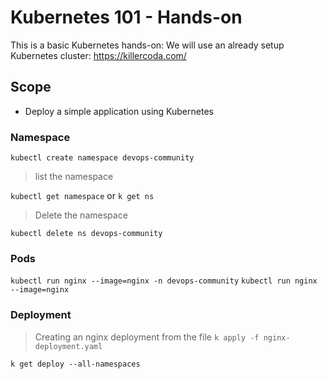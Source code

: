 # Kubernetes 101 - Hands-on
This is a basic Kubernetes hands-on:
We will use an already setup Kubernetes cluster: https://killercoda.com/

## Scope
- Deploy a simple application using Kubernetes

### Namespace
`kubectl create namespace devops-community`

> list the namespace

`kubectl get namespace` or `k get ns`
> Delete the namespace

`kubectl delete ns devops-community`

### Pods
`kubectl run nginx --image=nginx -n devops-community`
`kubectl run nginx --image=nginx`

### Deployment
> Creating an nginx deployment from the file
`k apply -f nginx-deployment.yaml`
>
`k get deploy --all-namespaces`
